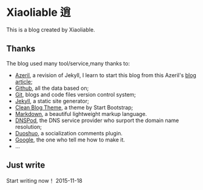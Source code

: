# Xiaoliable 逍

This is a blog created by Xiaoliable. 

## Thanks

The blog used many tool/service,many thanks to:

* [Azeril](http://azeril.me/), a revision of Jekyll, I learn to start this blog from this Azeril's [blog article](http://azeril.me/blog/Build-Your-First-GitHub-Pages-Blog.html);
* [Github](https://github.com/), all the data based on;
* [Git](https://git-scm.com/), blogs and code files version control system;
* [Jekyll](http://jekyllrb.com/), a static site generator;
* [Clean Blog Theme](https://github.com/IronSummitMedia/startbootstrap-clean-blog-jekyll), a theme by Start Bootstrap;
* [Markdown](https://daringfireball.net/projects/markdown/), a beautiful lightweight markup language.
* [DNSPod](https://www.dnspod.cn/), the DNS service provider who surport the domain name resolution;
* [Duoshuo](http://duoshuo.com/), a socialization comments plugin.
* [Google](http://google.com), the one who tell me how to make it.
* …

## Just write

Start writing now！ 2015-11-18
